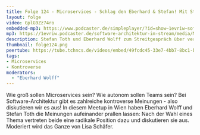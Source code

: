 ```yaml
---
title: Folge 124 - Microservices - Schlag den Eberhard & Stefan! Mit Stefan Toth
layout: folge
video: GplG9Zz74ro
embedded-mp3: https://www.podcaster.de/simpleplayer/?id=show~1evriw~software-architektur-im-stream~pod-425e832ddd0d5135bbe8efeaee&v=1656082146
mp3: https://1evriw.podcaster.de/software-architektur-im-stream/media/Microservices_Schlag_den_Stefan_und_Eberhard.mp3
description: Stefan Toth und Eberhard Wolff zum Streitgespräch über verschieden Architektur-Aspekte von Microservices
thumbnail: folge124.png
peertube: https://tube.tchncs.de/videos/embed/49fcdc45-33e7-4bb7-8bc1-b94a2a88bf4e
tags:
- Microservices
- Kontroverse
moderators:
  - "Eberhard Wolff"
---
```


Wie groß sollen Microservices sein? Wie autonom sollen Teams sein? Bei
Software-Architektur gibt es zahlreiche kontroverse Meinungen - also
diskutieren wir es aus! In diesem Meetup in Wien haben Eberhard Wolff
und Stefan Toth die Meinungen aufeinander prallen lassen: Nach der
Wahl eines Thema vertreten beide eine radikale Position dazu und
diskutieren sie aus. Moderiert wird das Ganze von Lisa Schäfer.
